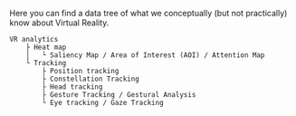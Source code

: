 Here you can find a data tree of what we conceptually (but not practically) know about Virtual Reality. 

```Tree
VR analytics
	├ Heat map
	│	└ Saliency Map / Area of Interest (AOI) / Attention Map
	└ Tracking
		├ Position tracking
		├ Constellation Tracking
		├ Head tracking
		├ Gesture Tracking / Gestural Analysis
		└ Eye tracking / Gaze Tracking
```